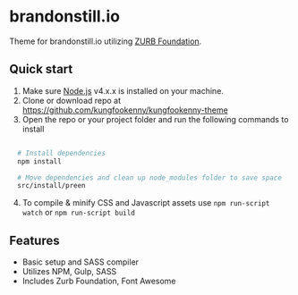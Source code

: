 # brandonstill.io

Theme for brandonstill.io utilizing [ZURB Foundation](http://foundation.zurb.com).

## Quick start

1. Make sure [Node.js](http://nodejs.org) v4.x.x is installed on your machine.
2. Clone or download repo at https://github.com/kungfookenny/kungfookenny-theme
3. Open the repo or your project folder and run the following commands to install
  ```bash

    # Install dependencies
    npm install 

    # Move dependencies and clean up node_modules folder to save space
    src/install/preen

  ```
4. To compile & minify CSS and Javascript assets use `npm run-script watch` or `npm run-script build`

## Features

* Basic setup and SASS compiler
* Utilizes NPM, Gulp, SASS
* Includes Zurb Foundation, Font Awesome